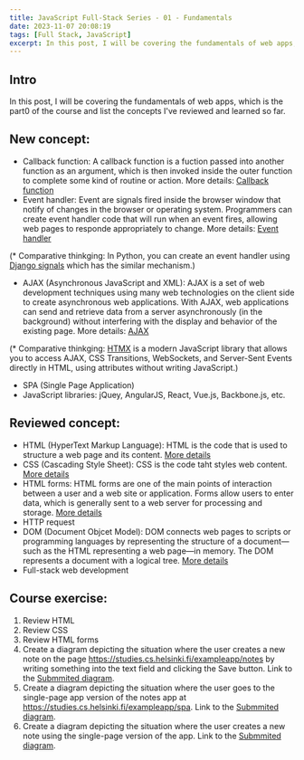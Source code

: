 ```yaml
---
title: JavaScript Full-Stack Series - 01 - Fundamentals
date: 2023-11-07 20:08:19
tags: [Full Stack, JavaScript]
excerpt: In this post, I will be covering the fundamentals of web apps, which is the part0 of the course and list the concepts I've reviewed and learned so far...
---
```


## Intro

In this post, I will be covering the fundamentals of web apps, which is the part0 of the course and list the concepts I've reviewed and learned so far.

## New concept:

- Callback function: A callback function is a fuction passed into another function as an argument, which is then invoked inside the outer function to complete some kind of routine or action. More details: [Callback function](https://developer.mozilla.org/en-US/docs/Glossary/Callback_function) 
- Event handler: Event are signals fired inside the browser window that notify of changes in the browser or operating system. Programmers can create event handler code that will run when an event fires, allowing web pages to responde appropriately to change. More details: [Event handler](https://developer.mozilla.org/en-US/docs/Web/Events/Event_handlers)

(* Comparative thinkging: In Python, you can create an event handler using [Django signals](https://docs.djangoproject.com/en/4.2/topics/signals/) which has the similar mechanism.)
- AJAX (Asynchronous JavaScript and XML): AJAX is a set of web development techniques using many web technologies on the client side to create asynchronous web applications. With AJAX, web applications can send and retrieve data from a server asynchronously (in the background) without interfering with the display and behavior of the existing page. More details: [AJAX](https://developer.mozilla.org/en-US/docs/Web/Guide/AJAX/Getting_Started)

(* Comparative thinkging: [HTMX](https://htmx.org/docs/) is a modern JavaScript library that allows you to access AJAX, CSS Transitions, WebSockets, and Server-Sent Events directly in HTML, using attributes without writing JavaScript.)
- SPA (Single Page Application)
- JavaScript libraries: jQuey, AngularJS, React, Vue.js, Backbone.js, etc.

## Reviewed concept:

- HTML (HyperText Markup Language): HTML is the code that is used to structure a web page and its content. [More details](https://developer.mozilla.org/en-US/docs/Learn/Getting_started_with_the_web/HTML_basics)
- CSS (Cascading Style Sheet): CSS is the code taht styles web content. [More details](https://developer.mozilla.org/en-US/docs/Learn/Getting_started_with_the_web/CSS_basics)
- HTML forms: HTML forms are one of the main points of interaction between a user and a web site or application. Forms allow users to enter data, which is generally sent to a web server for processing and storage. [More details](https://developer.mozilla.org/en-US/docs/Learn/Forms/Your_first_form)
- HTTP request
- DOM (Document Objcet Model): DOM connects web pages to scripts or programming languages by representing the structure of a document—such as the HTML representing a web page—in memory. The DOM represents a document with a logical tree. [More details](https://developer.mozilla.org/en-US/docs/Web/API/Document_Object_Model)
- Full-stack web development

## Course exercise:

1. Review HTML
2. Review CSS
3. Review HTML forms
4. Create a diagram depicting the situation where the user creates a new note on the page https://studies.cs.helsinki.fi/exampleapp/notes by writing something into the text field and clicking the Save button. Link to the [Submmited diagram](https://github.com/Dogecat0/fullstack_open/blob/main/part0/new_note_diagram.md).
5. Create a diagram depicting the situation where the user goes to the single-page app version of the notes app at https://studies.cs.helsinki.fi/exampleapp/spa. Link to the [Submmited diagram](https://github.com/Dogecat0/fullstack_open/blob/main/part0/spa_diagram.md).
6. Create a diagram depicting the situation where the user creates a new note using the single-page version of the app. Link to the [Submmited diagram](https://github.com/Dogecat0/fullstack_open/blob/main/part0/new_note_spa_diagram.md).
